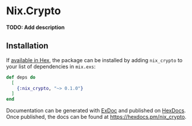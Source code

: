 # Nix.Crypto

**TODO: Add description**

## Installation

If [available in Hex](https://hex.pm/docs/publish), the package can be installed
by adding `nix_crypto` to your list of dependencies in `mix.exs`:

```elixir
def deps do
  [
    {:nix_crypto, "~> 0.1.0"}
  ]
end
```

Documentation can be generated with [ExDoc](https://github.com/elixir-lang/ex_doc)
and published on [HexDocs](https://hexdocs.pm). Once published, the docs can
be found at <https://hexdocs.pm/nix_crypto>.

